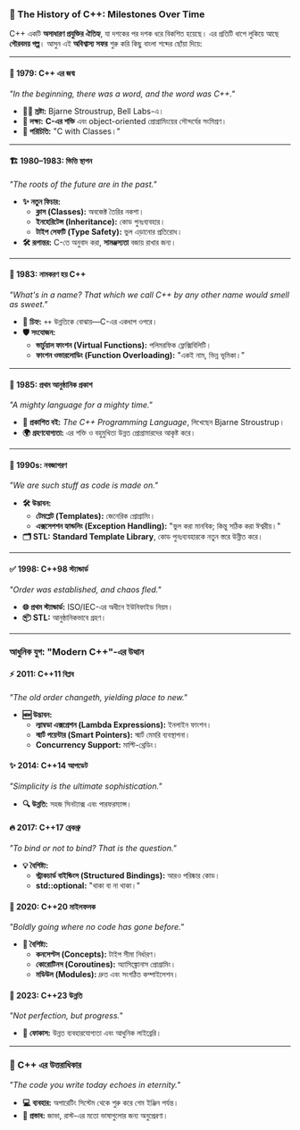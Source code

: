 ### **🚀 The History of C++: Milestones Over Time**  

C++ একটি **অসাধারণ প্রযুক্তির ঐতিহ্য**, যা দশকের পর দশক ধরে বিকশিত হয়েছে। এর প্রতিটি ধাপে লুকিয়ে আছে **গৌরবময় গল্প**। আসুন এই **অবিশ্বাস্য সফর** শুরু করি কিছু বাংলা শব্দের ছোঁয়া দিয়ে:  

---

#### **🎉 1979: C++ এর জন্ম**  
*"In the beginning, there was a word, and the word was C++."*  
- **👨‍💻 স্রষ্টা:** Bjarne Stroustrup, Bell Labs-এ।  
- **🌟 লক্ষ্য:** **C-এর শক্তি** এবং object-oriented প্রোগ্রামিংয়ের সৌন্দর্যের সংমিশ্রণ।  
- **📖 পরিচিতি:** "C with Classes।"  

---

#### **🏗️ 1980–1983: ভিত্তি স্থাপন**  
*"The roots of the future are in the past."*  
- **✨ নতুন ফিচার:**  
  - **ক্লাস (Classes):** অবজেক্ট তৈরির নকশা।  
  - **ইনহেরিটেন্স (Inheritance):** কোড পুনঃব্যবহার।  
  - **টাইপ সেফটি (Type Safety):** ভুল এড়ানোর প্রতিরোধ।  
- **🛠️ রূপান্তর:** C-তে অনুবাদ করা, **সামঞ্জস্যতা** বজায় রাখার জন্য।  

---

#### **🔄 1983: নামকরণ হয় C++**  
*"What's in a name? That which we call C++ by any other name would smell as sweet."*  
- **🚀 চিহ্ন:** `++` উন্নতিকে বোঝায়—C-এর একধাপ ওপরে।  
- **🛡️ সংযোজন:**  
  - **ভার্চুয়াল ফাংশন (Virtual Functions):** পলিমরফিক ফ্লেক্সিবিলিটি।  
  - **ফাংশন ওভারলোডিং (Function Overloading):** "একই নাম, ভিন্ন ভূমিকা।"  

---

#### **📜 1985: প্রথম আনুষ্ঠানিক প্রকাশ**  
*"A mighty language for a mighty time."*  
- **📘 প্রকাশিত বই:** *The C++ Programming Language*, লিখেছেন Bjarne Stroustrup।  
- **🌍 গ্রহণযোগ্যতা:** এর শক্তি ও বহুমুখিতা উন্নত প্রোগ্রামারদের আকৃষ্ট করে।  

---

#### **🔧 1990s: নবজাগরণ**  
*"We are such stuff as code is made on."*  
- **🛠️ উদ্ভাবন:**  
  - **টেমপ্লেট (Templates):** জেনেরিক প্রোগ্রামিং।  
  - **এক্সসেপশন হ্যান্ডলিং (Exception Handling):** "ভুল করা মানবিক; কিন্তু সঠিক করা ঈশ্বরীয়।"  
- **🗂️ STL:** **Standard Template Library**, কোড পুনঃব্যবহারকে নতুন স্তরে উন্নীত করে।  

---

#### **✅ 1998: C++98 স্ট্যান্ডার্ড**  
*"Order was established, and chaos fled."*  
- **🌐 প্রথম স্ট্যান্ডার্ড:** ISO/IEC-এর অধীনে ইউনিফাইড নিয়ম।  
- **📦 STL:** আনুষ্ঠানিকভাবে গ্রহণ।  

---

### **আধুনিক যুগ: "Modern C++"-এর উত্থান**  

#### **⚡ 2011: C++11 বিপ্লব**  
*"The old order changeth, yielding place to new."*  
- **🆕 উদ্ভাবন:**  
  - **ল্যাম্বডা এক্সপ্রেশন (Lambda Expressions):** ইনলাইন ফাংশন।  
  - **স্মার্ট পয়েন্টার (Smart Pointers):** স্মার্ট মেমরি ব্যবস্থাপনা।  
  - **Concurrency Support:** মাল্টি-থ্রেডিং।  

#### **✨ 2014: C++14 আপডেট**  
*"Simplicity is the ultimate sophistication."*  
- **🔍 উন্নতি:** সহজ সিনট্যাক্স এবং পারফরম্যান্স।  

#### **🔥 2017: C++17 ব্রেকথ্রু**  
*"To bind or not to bind? That is the question."*  
- **💡 বৈশিষ্ট্য:**  
  - **স্ট্রাকচার্ড বাইন্ডিংস (Structured Bindings):** আরও পরিষ্কার কোড।  
  - **std::optional:** "থাকা বা না থাকা।"  

#### **🚀 2020: C++20 মাইলফলক**  
*"Boldly going where no code has gone before."*  
- **📂 বৈশিষ্ট্য:**  
  - **কনসেপ্টস (Concepts):** টাইপ সীমা নির্ধারণ।  
  - **কোরোটিনস (Coroutines):** অ্যাসিঙ্ক্রোনাস প্রোগ্রামিং।  
  - **মডিউল (Modules):** দ্রুত এবং সংগঠিত কম্পাইলেশন।  

#### **🌟 2023: C++23 উন্নতি**  
*"Not perfection, but progress."*  
- **🔧 ফোকাস:** উন্নত ব্যবহারযোগ্যতা এবং আধুনিক লাইব্রেরি।  

---

### **🌟 C++ এর উত্তরাধিকার**  
*"The code you write today echoes in eternity."*  
- **💻 ব্যবহার:** অপারেটিং সিস্টেম থেকে শুরু করে গেম ইঞ্জিন পর্যন্ত।  
- **📖 প্রভাব:** জাভা, রাস্ট-এর মতো ভাষাগুলোর জন্য অনুপ্রেরণা।  
